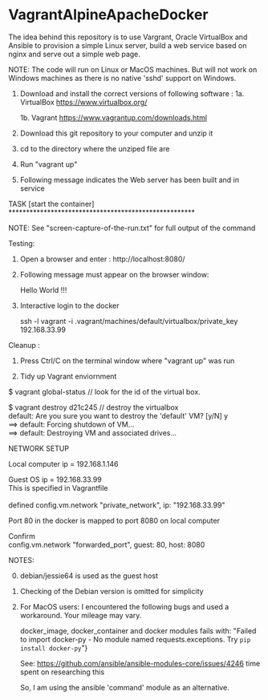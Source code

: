 # VagrantAlpineApacheDocker

The idea behind this repository is to use Vargrant, Oracle VirtualBox and Ansible to
provision a simple Linux server, build a web service based on nginx and serve out a
simple web page.

NOTE: The code will run on Linux or MacOS machines.
But will not work on Windows machines as there is no native 'sshd' support on Windows.

1. Download and install the correct versions of following software :
   1a. VirtualBox 
       https://www.virtualbox.org/
   
   1b. Vagrant 
       https://www.vagrantup.com/downloads.html

2. Download this git repository to your computer and unzip it

3. cd to the directory where the unziped file are

4. Run "vagrant up"

5. Following message indicates the Web server has been built and in service

TASK [start the container] *****************************************************

NOTE: See "screen-capture-of-the-run.txt" for full output of the command


Testing:

1. Open a browser and enter :
http://localhost:8080/


2. Following message must appear on the browser window:

   Hello World !!!

3. Interactive login to the docker

   ssh -l vagrant  -i .vagrant/machines/default/virtualbox/private_key 192.168.33.99


Cleanup :

1. Press Ctrl/C on the terminal window where "vagrant up" was run

2. Tidy up Vagrant enviornment

$ vagrant global-status     // look for the id of the virtual box. <br>


$ vagrant destroy d21c245       // destroy the virtualbox  <br />
    default: Are you sure you want to destroy the 'default' VM? [y/N] y  <br />
==> default: Forcing shutdown of VM...  <br />
==> default: Destroying VM and associated drives...  <br />



NETWORK SETUP

Local computer ip = 192.168.1.146

Guest OS ip = 192.168.33.99 <br />
     This is specified in Vagrantfile  <br />     
             defined config.vm.network "private_network", ip: "192.168.33.99" <br />

Port 80 in the docker is mapped to port 8080 on local computer

Confirm <br />
   config.vm.network "forwarded_port", guest: 80, host: 8080





NOTES:

0. debian/jessie64 is used as the guest host
1. Checking of the Debian version is omitted for simplicity
2. For MacOS users:
   I encountered the following bugs and used a workaround. Your mileage may vary.

   docker_image, docker_container and docker modules fails with:
   "Failed to import docker-py - No module named requests.exceptions. Try `pip install docker-py`"}

   See: https://github.com/ansible/ansible-modules-core/issues/4246
        time spent on researching this

   So, I am using the ansible 'command' module as an alternative.

